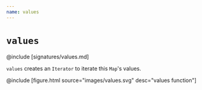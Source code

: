 ```yaml
---
name: values
---
```


# `values`

@include [signatures/values.md]

`values` creates an `Iterator` to iterate this `Map`'s values.

@include [figure.html source="images/values.svg" desc="values function"]

